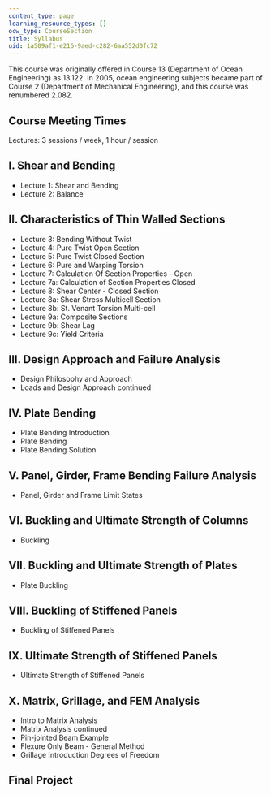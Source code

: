 ```yaml
---
content_type: page
learning_resource_types: []
ocw_type: CourseSection
title: Syllabus
uid: 1a509af1-e216-9aed-c282-6aa552d0fc72
---
```


This course was originally offered in Course 13 (Department of Ocean Engineering) as 13.122. In 2005, ocean engineering subjects became part of Course 2 (Department of Mechanical Engineering), and this course was renumbered 2.082.

Course Meeting Times
--------------------

Lectures: 3 sessions / week, 1 hour / session

I. Shear and Bending
--------------------

*   Lecture 1: Shear and Bending
*   Lecture 2: Balance

II. Characteristics of Thin Walled Sections
-------------------------------------------

*   Lecture 3: Bending Without Twist
*   Lecture 4: Pure Twist Open Section
*   Lecture 5: Pure Twist Closed Section
*   Lecture 6: Pure and Warping Torsion
*   Lecture 7: Calculation Of Section Properties - Open
*   Lecture 7a: Calculation of Section Properties Closed
*   Lecture 8: Shear Center - Closed Section
*   Lecture 8a: Shear Stress Multicell Section
*   Lecture 8b: St. Venant Torsion Multi-cell
*   Lecture 9a: Composite Sections
*   Lecture 9b: Shear Lag
*   Lecture 9c: Yield Criteria

III. Design Approach and Failure Analysis
-----------------------------------------

*   Design Philosophy and Approach
*   Loads and Design Approach continued

IV. Plate Bending
-----------------

*   Plate Bending Introduction
*   Plate Bending
*   Plate Bending Solution

V. Panel, Girder, Frame Bending Failure Analysis
------------------------------------------------

*   Panel, Girder and Frame Limit States

VI. Buckling and Ultimate Strength of Columns
---------------------------------------------

*   Buckling

VII. Buckling and Ultimate Strength of Plates
---------------------------------------------

*   Plate Buckling

VIII. Buckling of Stiffened Panels
----------------------------------

*   Buckling of Stiffened Panels

IX. Ultimate Strength of Stiffened Panels
-----------------------------------------

*   Ultimate Strength of Stiffened Panels

X. Matrix, Grillage, and FEM Analysis
-------------------------------------

*   Intro to Matrix Analysis
*   Matrix Analysis continued
*   Pin-jointed Beam Example
*   Flexure Only Beam - General Method
*   Grillage Introduction Degrees of Freedom

Final Project
-------------